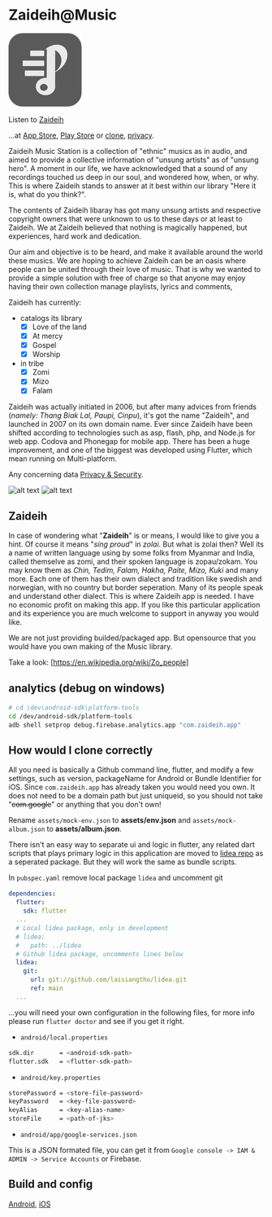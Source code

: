 # Zaideih@Music

![alt text][logo]

Listen to [Zaideih][webapp]

...at [App Store][appstore],
[Play Store][playStore] or [clone](#how-would-i-clone-correctly), [privacy][privacy].

Zaideih Music Station is a collection of "ethnic" musics as in audio, and aimed to provide a collective information of "unsung artists" as of "unsung hero". A moment in our life, we have acknowledged that a sound of any recordings touched us deep in our soul, and wondered how, when, or why. This is where Zaideih stands to answer at it best within our library "Here it is, what do you think?".

The contents of Zaideih libaray has got many unsung artists and respective copyright owners that were unknown to us to these days or at least to Zaideih. We at Zaideih believed that nothing is magically happened, but experiences, hard work and dedication.

Our aim and objective is to be heard, and make it available around the world these musics. We are hoping to achieve Zaideih can be an oasis where people can be united through their love of music. That is why we wanted to provide a simple solution with free of charge so that anyone may enjoy having their own collection manage playlists, lyrics and comments,

Zaideih has currently:

- catalogs its library
  - [x] Love of the land
  - [x] At mercy
  - [x] Gospel
  - [x] Worship
- in tribe
  - [x] Zomi
  - [x] Mizo
  - [x] Falam

Zaideih was actually initiated in 2006, but after many advices from friends (_namely: Thang Biak Lal, Paupi, Cinpu_), it's got the name "Zaideih", and launched in 2007 on its own domain name. Ever since Zaideih have been shifted according to technologies such as asp, flash, php, and Node.js for web app. Codova and Phonegap for mobile app. There has been a huge improvement, and one of the biggest was developed using Flutter, which mean running on Multi-platform.

Any concerning data [Privacy & Security][privacy].

![alt text][license]
![alt text][flutterversion]

## Zaideih

In case of wondering what "**Zaideih**" is or means, I would like to give you a hint. Of course it means "_sing proud_" in _zolai_. But what is zolai then? Well its a name of written language using by some folks from Myanmar and India, called themselve as zomi, and their spoken language is zopau/zokam. You may know them as _Chin, Tedim, Falam, Hakha, Paite, Mizo, Kuki_ and many more. Each one of them has their own dialect and tradition like swedish and norwegian, with no country but border seperation. Many of its people speak and understand other dialect. This is where Zaideih app is needed. I have no economic profit on making this app. If you like this particular application and its experience you are much welcome to support in anyway you would like.

We are not just providing builded/packaged app. But opensource that you would have you own making of the Music library.

Take a look: [https://en.wikipedia.org/wiki/Zo_people]

## analytics (debug on windows)

```sh
# cd \dev\android-sdk\platform-tools
cd /dev/android-sdk/platform-tools
adb shell setprop debug.firebase.analytics.app "com.zaideih.app"
```

## How would I clone correctly

All you need is basically a Github command line, flutter, and modify a few settings, such as version, packageName for Android or Bundle Identifier for iOS. Since `com.zaideih.app` has already taken you would need you own. It does not need to be a domain path but just uniqueid, so you should not take "~~com.google~~" or anything that you don't own!

Rename `assets/mock-env.json` to **assets/env.json** and `assets/mock-album.json` to **assets/album.json**.

There isn't an easy way to separate ui and logic in flutter, any related dart scripts that plays primary logic in this application are moved to [lidea repo][lidea] as a seperated package. But they will work the same as bundle scripts.

In `pubspec.yaml` remove local package `lidea` and uncomment git

```yaml
dependencies:
  flutter:
    sdk: flutter
  ...
  # Local lidea package, only in development
  # lidea:
  #   path: ../lidea
  # Github lidea package, uncomments lines below
  lidea:
    git:
      url: git://github.com/laisiangtho/lidea.git
      ref: main
  ...
```

...you will need your own configuration in the following files, for more info please run `flutter doctor` and see if you get it right.

- `android/local.properties`

```sh
sdk.dir       = <android-sdk-path>
flutter.sdk   = <flutter-sdk-path>
```

- `android/key.properties`

```sh
storePassword = <store-file-password>
keyPassword   = <key-file-password>
keyAlias      = <key-alias-name>
storeFile     = <path-of-jks>
```

- `android/app/google-services.json`

This is a JSON formated file, you can get it from `Google console -> IAM & ADMIN -> Service Accounts` or Firebase.

## Build and config

[Android][tool-android], [iOS][tool-ios]

[appstore]: https://apps.apple.com/us/app/zaideih/id1609961412
[playStore]: https://play.google.com/store/apps/details?id=com.zaideih.app
[playStore Join]: https://play.google.com/apps/testing/com.zaideih.app/join

[webapp]: https://www.zaideih.com/
[Home]: https://github.com/laisiangtho/music

[lidea]: https://github.com/laisiangtho/lidea
[tool-android]: https://github.com/laisiangtho/lidea/blob/main/TOOL.md#android
[tool-ios]: https://github.com/laisiangtho/lidea/blob/main/TOOL.md#ios

[privacy]: /PRIVACY.md

[logo]: https://raw.githubusercontent.com/laisiangtho/music/master/music.png "Zaideih"
[license]: https://img.shields.io/badge/License-MIT-yellow.svg "License"
[flutterversion]: https://img.shields.io/badge/flutter-%3E%3D%202.12.0%20%3C3.0.0-green.svg "Flutter version"
